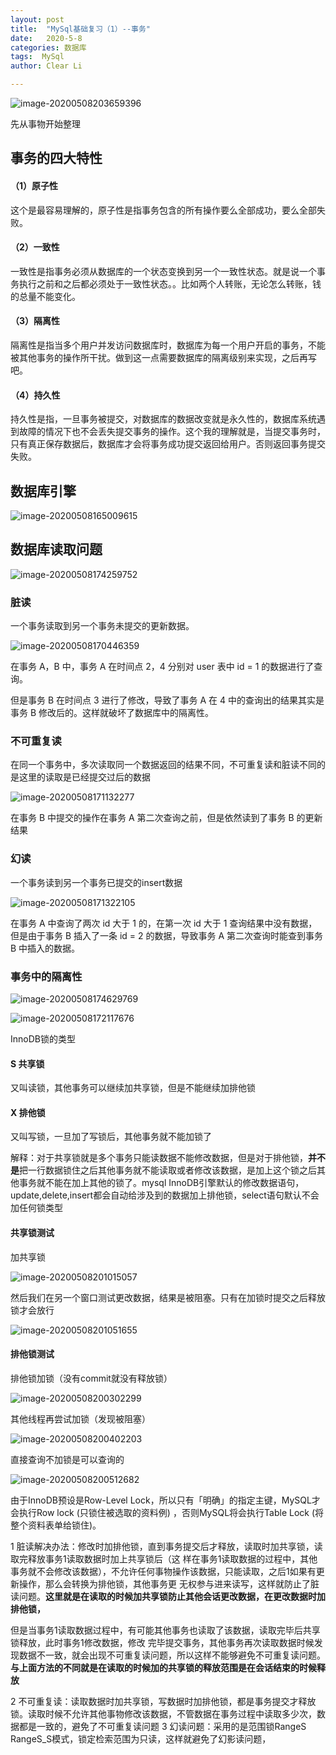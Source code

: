 ```yaml
---
layout: post
title:  "MySql基础复习（1）--事务"
date:   2020-5-8
categories: 数据库
tags:  MySql
author: Clear Li

---
```














![image-20200508203659396](/img/image-20200508203659396.png)

先从事物开始整理

## 事务的四大特性



#### （1）原子性

​			这个是最容易理解的，原子性是指事务包含的所有操作要么全部成功，要么全部失败。









#### （2）一致性

​			一致性是指事务必须从数据库的一个状态变换到另一个一致性状态。就是说一个事务执行之前和之后都必须处于一致性状态。。比如两个人转账，无论怎么转账，钱的总量不能变化。

#### （3）隔离性

​		隔离性是指当多个用户并发访问数据库时，数据库为每一个用户开启的事务，不能被其他事务的操作所干扰。做到这一点需要数据库的隔离级别来实现，之后再写吧。

#### （4）持久性

​		持久性是指，一旦事务被提交，对数据库的数据改变就是永久性的，数据库系统遇到故障的情况下也不会丢失提交事务的操作。这个我的理解就是，当提交事务时，只有真正保存数据后，数据库才会将事务成功提交返回给用户。否则返回事务提交失败。



## 数据库引擎



![image-20200508165009615](/img/image-20200508165009615.png)



## 数据库读取问题



![image-20200508174259752](/img/image-20200508174259752.png)

### 脏读

一个事务读取到另一个事务未提交的更新数据。

![image-20200508170446359](/img/image-20200508170446359.png)

在事务 A，B 中，事务 A 在时间点 2，4 分别对 user 表中 id = 1 的数据进行了查询。

但是事务 B 在时间点 3 进行了修改，导致了事务 A 在 4 中的查询出的结果其实是事务 B 修改后的。这样就破坏了数据库中的隔离性。

### 不可重复读

在同一个事务中，多次读取同一个数据返回的结果不同，不可重复读和脏读不同的是这里的读取是已经提交过后的数据

![image-20200508171132277](/img/image-20200508171132277.png)

在事务 B 中提交的操作在事务 A 第二次查询之前，但是依然读到了事务 B 的更新结果



### 幻读

一个事务读到另一个事务已提交的insert数据

![image-20200508171322105](/img/image-20200508171322105.png)

在事务 A 中查询了两次 id 大于 1 的，在第一次 id 大于 1 查询结果中没有数据，但是由于事务 B 插入了一条 id = 2 的数据，导致事务 A 第二次查询时能查到事务 B 中插入的数据。



### 事务中的隔离性

![image-20200508174629769](/img/image-20200508174629769.png)

![image-20200508172117676](/img/image-20200508172117676.png)



InnoDB锁的类型

#### S 共享锁

又叫读锁，其他事务可以继续加共享锁，但是不能继续加排他锁





#### X 排他锁

又叫写锁，一旦加了写锁后，其他事务就不能加锁了

解释：对于共享锁就是多个事务只能读数据不能修改数据，但是对于排他锁，**并不是**把一行数据锁住之后其他事务就不能读取或者修改该数据，是加上这个锁之后其他事务就不能在加上其他的锁了。mysql InnoDB引擎默认的修改数据语句，update,delete,insert都会自动给涉及到的数据加上排他锁，select语句默认不会加任何锁类型

#### 共享锁测试

加共享锁

![image-20200508201015057](/img/image-20200508201015057.png)

然后我们在另一个窗口测试更改数据，结果是被阻塞。只有在加锁时提交之后释放锁才会放行

![image-20200508201051655](/img/image-20200508201051655.png)

#### 排他锁测试         

排他锁加锁（没有commit就没有释放锁）



![image-20200508200302299](/img/image-20200508200302299.png)

其他线程再尝试加锁（发现被阻塞）

![image-20200508200402203](/img/image-20200508200402203.png)

直接查询不加锁是可以查询的

![image-20200508200512682](/img/image-20200508200512682.png)

由于InnoDB预设是Row-Level Lock，所以只有「明确」的指定主键，MySQL才会执行Row lock (只锁住被选取的资料例) ，否则MySQL将会执行Table Lock (将整个资料表单给锁住)。

1 脏读解决办法：修改时加排他锁，直到事务提交后才释放，读取时加共享锁，读取完释放事务1读取数据时加上共享锁后（这 样在事务1读取数据的过程中，其他事务就不会修改该数据），不允许任何事物操作该数据，只能读取，之后1如果有更新操作，那么会转换为排他锁，其他事务更 无权参与进来读写，这样就防止了脏读问题。**这里就是在读取的时候加共享锁防止其他会话更改数据，在更改数据时加排他锁，** 

​    但是当事务1读取数据过程中，有可能其他事务也读取了该数据，读取完毕后共享锁释放，此时事务1修改数据，修改 完毕提交事务，其他事务再次读取数据时候发现数据不一致，就会出现不可重复读问题，所以这样不能够避免不可重复读问题。**与上面方法的不同就是在读取的时候加的共享锁的释放范围是在会话结束的时候释放**

   2 不可重复读：读取数据时加共享锁，写数据时加排他锁，都是事务提交才释放锁。读取时候不允许其他事物修改该数据，不管数据在事务过程中读取多少次，数据都是一致的，避免了不可重复读问题
   3 幻读问题：采用的是范围锁RangeS RangeS_S模式，锁定检索范围为只读，这样就避免了幻影读问题，



